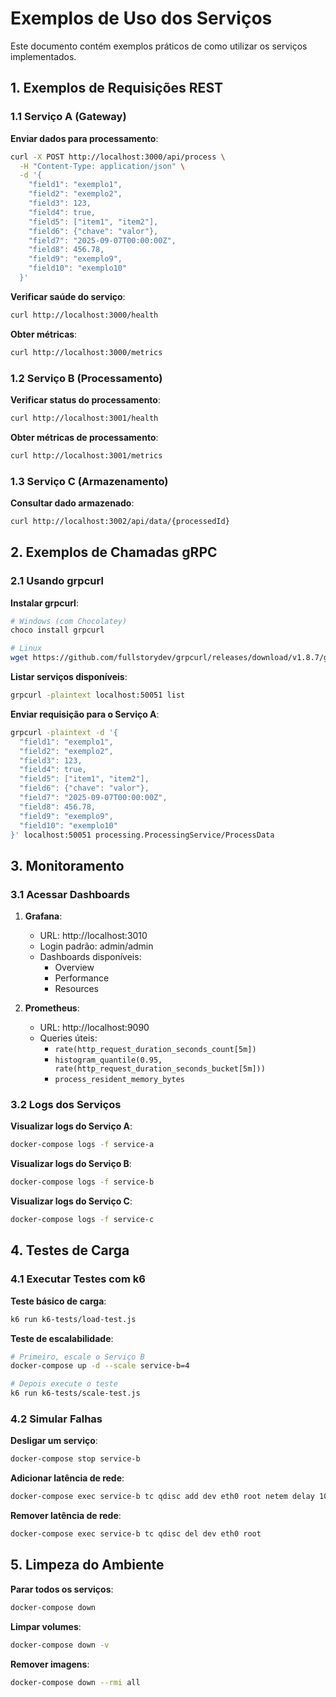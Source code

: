 # Exemplos de Uso dos Serviços

Este documento contém exemplos práticos de como utilizar os serviços implementados.

## 1. Exemplos de Requisições REST

### 1.1 Serviço A (Gateway)

**Enviar dados para processamento**:
```bash
curl -X POST http://localhost:3000/api/process \
  -H "Content-Type: application/json" \
  -d '{
    "field1": "exemplo1",
    "field2": "exemplo2",
    "field3": 123,
    "field4": true,
    "field5": ["item1", "item2"],
    "field6": {"chave": "valor"},
    "field7": "2025-09-07T00:00:00Z",
    "field8": 456.78,
    "field9": "exemplo9",
    "field10": "exemplo10"
  }'
```

**Verificar saúde do serviço**:
```bash
curl http://localhost:3000/health
```

**Obter métricas**:
```bash
curl http://localhost:3000/metrics
```

### 1.2 Serviço B (Processamento)

**Verificar status do processamento**:
```bash
curl http://localhost:3001/health
```

**Obter métricas de processamento**:
```bash
curl http://localhost:3001/metrics
```

### 1.3 Serviço C (Armazenamento)

**Consultar dado armazenado**:
```bash
curl http://localhost:3002/api/data/{processedId}
```

## 2. Exemplos de Chamadas gRPC

### 2.1 Usando grpcurl

**Instalar grpcurl**:
```bash
# Windows (com Chocolatey)
choco install grpcurl

# Linux
wget https://github.com/fullstorydev/grpcurl/releases/download/v1.8.7/grpcurl_1.8.7_linux_x86_64.tar.gz
```

**Listar serviços disponíveis**:
```bash
grpcurl -plaintext localhost:50051 list
```

**Enviar requisição para o Serviço A**:
```bash
grpcurl -plaintext -d '{
  "field1": "exemplo1",
  "field2": "exemplo2",
  "field3": 123,
  "field4": true,
  "field5": ["item1", "item2"],
  "field6": {"chave": "valor"},
  "field7": "2025-09-07T00:00:00Z",
  "field8": 456.78,
  "field9": "exemplo9",
  "field10": "exemplo10"
}' localhost:50051 processing.ProcessingService/ProcessData
```

## 3. Monitoramento

### 3.1 Acessar Dashboards

1. **Grafana**:
   - URL: http://localhost:3010
   - Login padrão: admin/admin
   - Dashboards disponíveis:
     - Overview
     - Performance
     - Resources

2. **Prometheus**:
   - URL: http://localhost:9090
   - Queries úteis:
     - `rate(http_request_duration_seconds_count[5m])`
     - `histogram_quantile(0.95, rate(http_request_duration_seconds_bucket[5m]))`
     - `process_resident_memory_bytes`

### 3.2 Logs dos Serviços

**Visualizar logs do Serviço A**:
```bash
docker-compose logs -f service-a
```

**Visualizar logs do Serviço B**:
```bash
docker-compose logs -f service-b
```

**Visualizar logs do Serviço C**:
```bash
docker-compose logs -f service-c
```

## 4. Testes de Carga

### 4.1 Executar Testes com k6

**Teste básico de carga**:
```bash
k6 run k6-tests/load-test.js
```

**Teste de escalabilidade**:
```bash
# Primeiro, escale o Serviço B
docker-compose up -d --scale service-b=4

# Depois execute o teste
k6 run k6-tests/scale-test.js
```

### 4.2 Simular Falhas

**Desligar um serviço**:
```bash
docker-compose stop service-b
```

**Adicionar latência de rede**:
```bash
docker-compose exec service-b tc qdisc add dev eth0 root netem delay 100ms
```

**Remover latência de rede**:
```bash
docker-compose exec service-b tc qdisc del dev eth0 root
```

## 5. Limpeza do Ambiente

**Parar todos os serviços**:
```bash
docker-compose down
```

**Limpar volumes**:
```bash
docker-compose down -v
```

**Remover imagens**:
```bash
docker-compose down --rmi all
```
